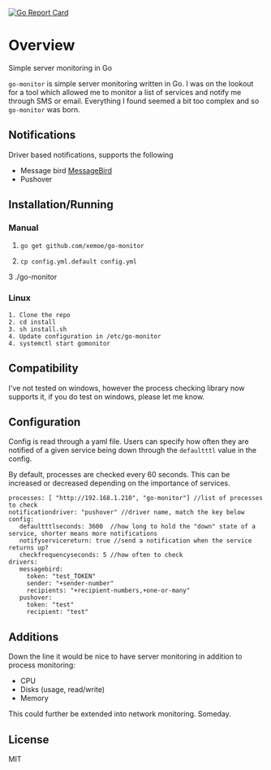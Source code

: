 [![Go Report Card](https://goreportcard.com/badge/github.com/xemoe/go-monitor)](https://goreportcard.com/report/github.com/xemoe/go-monitor)

# Overview 

Simple server monitoring in Go

`go-monitor` is simple server monitoring written in Go. I was on the lookout for a tool which allowed me 
to monitor a list of services and notify me through SMS or email. Everything I found seemed a bit too complex 
and so `go-monitor` was born.


## Notifications

Driver based notifications, supports the following

* Message bird [MessageBird](https://www.messagebird.com/)
* Pushover 


## Installation/Running 

### Manual

1. `go get github.com/xemoe/go-monitor`

2. `cp config.yml.default config.yml`

3 ./go-monitor 

### Linux

```
1. Clone the repo
2. cd install
3. sh install.sh
4. Update configuration in /etc/go-monitor
4. systemctl start gomonitor
```

## Compatibility 

I've not tested on windows, however the process checking library now supports it, if you do test on windows, please let me know.

## Configuration

Config is read through a yaml file.
Users can specify how often they are notified of a given service being down through the `defaultttl` value in the config.

By default, processes are checked every 60 seconds. This can be increased or decreased depending on the importance of services.

```
processes: [ "http://192.168.1.210", "go-monitor"] //list of processes to check
notificationdriver: "pushover" //driver name, match the key below
config:
   defaultttlseconds: 3600  //how long to hold the "down" state of a service, shorter means more notifications
   notifyservicereturn: true //send a notification when the service returns up?
   checkfrequencyseconds: 5 //how often to check
drivers:
   messagebird:
     token: "test_TOKEN"
     sender: "+sender-number"
     recipients: "+recipient-numbers,+one-or-many"
   pushover: 
     token: "test"
     recipient: "test"
```

## Additions
Down the line it would be nice to have server monitoring in addition to process monitoring:

- CPU
- Disks (usage, read/write)
- Memory

This could further be extended into network monitoring. Someday.

## License
MIT
